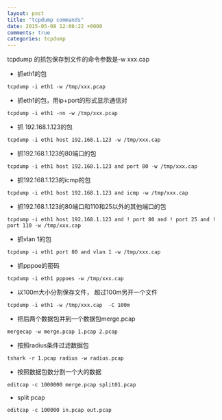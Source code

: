 ```yaml
---
layout: post
title: "tcpdump commands"
date: 2015-05-08 12:06:22 +0000
comments: true
categories: tcpdump
---
```


tcpdump 的抓包保存到文件的命令参数是-w xxx.cap

* 抓eth1的包

```
tcpdump -i eth1 -w /tmp/xxx.pcap

```

* 抓eth1的包，用ip+port的形式显示通信对

```
tcpdump -i eth1 -nn -w /tmp/xxx.pcap

```

* 抓 192.168.1.123的包

```
tcpdump -i eth1 host 192.168.1.123 -w /tmp/xxx.cap

```

* 抓192.168.1.123的80端口的包

```
tcpdump -i eth1 host 192.168.1.123 and port 80 -w /tmp/xxx.cap

```

* 抓192.168.1.123的icmp的包

```
tcpdump -i eth1 host 192.168.1.123 and icmp -w /tmp/xxx.cap

```

* 抓192.168.1.123的80端口和110和25以外的其他端口的包

```
tcpdump -i eth1 host 192.168.1.123 and ! port 80 and ! port 25 and ! port 110 -w /tmp/xxx.cap

```

* 抓vlan 1的包

```
tcpdump -i eth1 port 80 and vlan 1 -w /tmp/xxx.cap

```

* 抓pppoe的密码

```
tcpdump -i eth1 pppoes -w /tmp/xxx.cap

```

* 以100m大小分割保存文件， 超过100m另开一个文件

```
tcpdump -i eth1 -w /tmp/xxx.cap  -C 100m

```

* 把后两个数据包并到一个数据包merge.pcap

```
mergecap -w merge.pcap 1.pcap 2.pcap

```

* 按照radius条件过滤数据包

```
tshark -r 1.pcap radius -w radius.pcap

```

* 按照数据包数分割一个大的数据

```
editcap -c 1000000 merge.pcap split01.pcap

```

* split pcap

```
editcap -c 100000 in.pcap out.pcap

```
